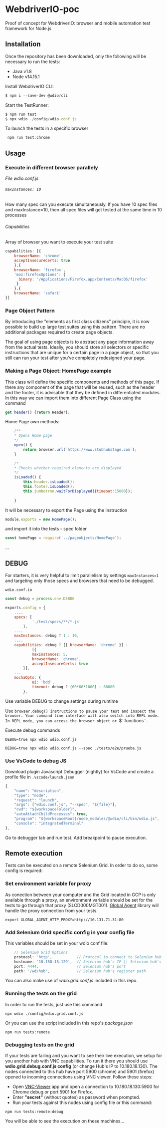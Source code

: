 # WebdriverIO-poc

Proof of concept for WebdriverIO: browser and mobile automation test framework for Node.js

## Installation

Once the repository has been downloaded, only the following will be necessary to run the tests:
- Java v1.8
- Node v14.15.1

Install WebdriverIO CLI:

```javascript
$ npm i --save-dev @wdio/cli
```

Start the TestRunner:
```javascript
$ npm run test
$ npx wdio ./config/wdio.conf.js
```

To launch the tests in a specific browser
```javascript
 npm run test:chrome
```
## Usage

### Execute in different browser parallely

*File wdio.conf.js*

###### ``` maxInstances: 10 ``` 
How many spec can you execute simultaneously. If you have 10 spec files and maxInstance=10, then all spec files will get tested at the same time in 10 processes


###### Capabilities
Array of browser you want to execute your test suite 
 ```javascript    
capabilities: [{
     browserName: 'chrome',
     acceptInsecureCerts: true
     },{            
     browserName: 'firefox',
     'moz:firefoxOptions': {
       binary: '/Applications/Firefox.app/Contents/MacOS/firefox'
      }
     },{
     browserName: 'safari'
}]
``` 




### Page Object Pattern

By introducing the "elements as first class citizens" principle, it is now possible to build up large test suites using this pattern. There are no additional packages required to create page objects.

The goal of using page objects is to abstract any page information away from the actual tests. Ideally, you should store all selectors or specific instructions that are unique for a certain page in a page object, so that you still can run your test after you've completely redesigned your page.

### Making a Page Object: HomePage example

This class will define the specific components and methods of this page. If there any component of the page that will be reused, such as the header and the footer, it is advisable that they be defined in differentiated modules.
In this way we can import them into different Page Class using the command
```javascript
get header() {return Header};
```

Home Page own methods:
```javascript
    /**
    * Opens Home page
    */
    open() {
        return browser.url(`https://www.stubhubstage.com`);
    }

    /*
    * Checks whether required elements are displayed
    */
    isLoaded() {
        this.header.isLoaded();
        this.footer.isLoaded();
        this.jumbotron.waitForDisplayed({timeout:15000});
            
    }
```

It will be necessary to export the Page using the instruction

```javascript
module.exports = new HomePage();
```
and import it into the tests - spec folder

```javascript
const homePage = require('../pageobjects/HomePage');
```
...

## DEBUG

For starters, it is very helpful to limit parallelism by settings `maxInstances=1` and targeting only those specs and browsers that need to be debugged.

``wdio.conf.io``

```javascript
const debug = process.env.DEBUG

exports.config = {
    ....
    specs: [
            './test/specs/**/*.js'
        ],
    ....
    maxInstances: debug ? 1 : 10,
    ....
    capabilities: debug ? [{ browserName: 'chrome' }] :
            [{
            maxInstances: 5,
            browserName: 'chrome',
            acceptInsecureCerts: true
        }],
    ...
    mochaOpts: {
            ui: 'bdd',
            timeout: debug ? (60*60*1000) : 60000
        },
```

Use variable DEBUG to change settings during runtime

Use `browser.debug() instructions to pause your test and inspect the browser. Your command line interface will also switch into REPL mode. In REPL mode, you can access the browser object or `$` `$$` functions``.

Execute debug commands

`DEBUG=true npx wdio wdio.conf.js`


`DEBUG=true npx wdio wdio.conf.js --spec ./tests/e2e/prueba.js`

### Use VsCode to debug JS

Download plugin Javascript Debugger (nightly) for VsCode and create a profile file in `.vscode/launch.json`

```javascript
{
    "name": "description",
    "type": "node",
    "request": "launch",
    "args": ["wdio.conf.js", "--spec", "${file}"],
    "cwd": "${workspaceFolder}",
    "autoAttachChildProcesses": true,
    "program": "${workspaceRoot}/node_modules/@wdio/cli/bin/wdio.js",
    "console": "integratedTerminal"
},
```

Go to debugger tab and run test. Add breakpoint to pause execution. 

## Remote execution

Tests can be executed on a remote Selenium Grid. In order to do so, some config is required:

### Set environment variable for proxy

As conection between your computer and the Grid located in GCP is only available through a proxy, an environment variable should be set for the tests to go through that proxy (SLCD000MGT001). [Global Agent](https://github.com/gajus/global-agent) library will handle the proxy connection from your tests. 

```export GLOBAL_AGENT_HTTP_PROXY=http://10.131.71.31:80```

### Add Selenium Grid specific config in your config file

This variables should be set in your wdio conf file:

```javascript
    // Selenium Grid Options
    protocol: 'http',           // Protocol to connect to Selenium hub ("http" or "https")
    hostname: '10.180.18.129',  // Selenium hub's IP || Selenium hub's URL
    port: 4444,                 // Selenium hub's port
    path: '/wd/hub',            // Selenium hub's register path
```
You can also make use of *wdio.grid.conf.js* included in this repo. 

### Running the tests on the grid

In order to run the tests, just use this command:

```npx wdio ./config/wdio.grid.conf.js```

Or you can use the script included in this repo's *package.json*

```npm run tests:remote```

### Debugging tests on the grid

If your tests are failing and you want to see their live execution, we setup for you another hub with VNC capabilities. To run it there you should use **wdio.grid.debug.conf.js config** (or change Hub's IP to 10.180.18.130). The nodes connected to this hub have port 5900 (chrome) and 5901 (firefox) opened to incoming connections using VNC viewer. Follow these steps:

- Open [VNC-Viewer](https://www.realvnc.com/en/connect/download/viewer/) app and open a connection to 10.180.18.130:5900 for Chrome debug or port 5901 for Firefox.
- Enter **"secret"** (without quotes) as password when prompted.
- Run your tests against this nodes using config file or this command:

```npm run tests:remote:debug```

You will be able to see the execution on these machines...
